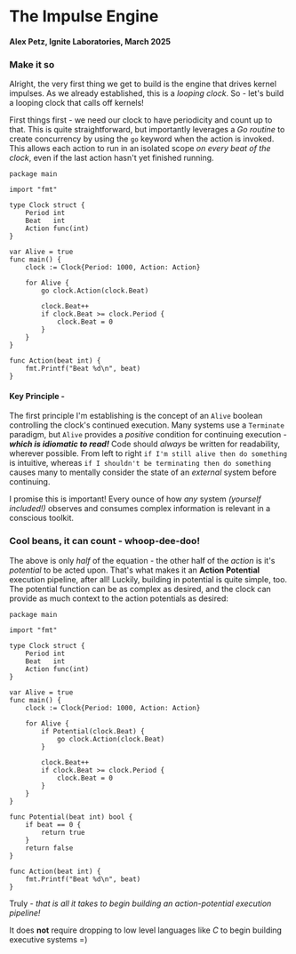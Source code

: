 # The Impulse Engine
#### Alex Petz, Ignite Laboratories, March 2025

### Make it so

Alright, the very first thing we get to build is the engine that drives kernel impulses.  As we already
established, this is a _looping clock_.  So - let's build a looping clock that calls off kernels!

First things first - we need our clock to have periodicity and count up to that.  This is quite straightforward,
but importantly leverages a _Go routine_ to create concurrency by using the `go` keyword when the action is invoked.
This allows each action to run in an isolated scope _on every beat of the clock_, even if the last action hasn't 
yet finished running.

    package main
    
    import "fmt"
    
    type Clock struct {
        Period int
        Beat   int
        Action func(int)
    }
    
    var Alive = true
    func main() {
        clock := Clock{Period: 1000, Action: Action}
        
        for Alive {
            go clock.Action(clock.Beat)

            clock.Beat++
            if clock.Beat >= clock.Period {
                clock.Beat = 0
            }
        }
    }
    
    func Action(beat int) {
        fmt.Printf("Beat %d\n", beat)
    }

#### Key Principle -
The first principle I'm establishing is the concept of an `Alive` boolean controlling the clock's continued
execution.  Many systems use a `Terminate` paradigm, but `Alive` provides a _positive_ condition
for continuing execution - **_which is idiomatic to read!_**  Code should _always_ be written for readability,
wherever possible.  From left to right `if I'm still alive then do something` is intuitive, whereas `if I
shouldn't be terminating then do something` causes many to mentally consider the state of an _external_ system
before continuing.

I promise this is important!  Every ounce of how _any_ system _(yourself included!)_ observes and consumes complex
information is relevant in a conscious toolkit.

### Cool beans, it can count - whoop-dee-doo!

The above is only _half_ of the equation - the other half of the _action_ is it's _potential_ to be acted upon.
That's what makes it an **Action Potential** execution pipeline, after all!  Luckily, building in potential
is quite simple, too.  The potential function can be as complex as desired, and the clock can provide as much
context to the action potentials as desired:

    package main
    
    import "fmt"
    
    type Clock struct {
        Period int
        Beat   int
        Action func(int)
    }
    
    var Alive = true
    func main() {
        clock := Clock{Period: 1000, Action: Action}
    
        for Alive {
            if Potential(clock.Beat) {
                go clock.Action(clock.Beat)
            }
    
            clock.Beat++
            if clock.Beat >= clock.Period {
                clock.Beat = 0
            }
        }
    }
    
    func Potential(beat int) bool {
        if beat == 0 {
            return true
        }
        return false
    }
    
    func Action(beat int) {
        fmt.Printf("Beat %d\n", beat)
    }

Truly - _that is all it takes to begin building an action-potential execution pipeline!_

It does **not** require dropping to low level languages like _C_ to begin building executive systems =)